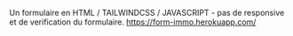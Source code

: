 Un formulaire en HTML / TAILWINDCSS / JAVASCRIPT - pas de responsive et de verification du formulaire.
https://form-immo.herokuapp.com/
